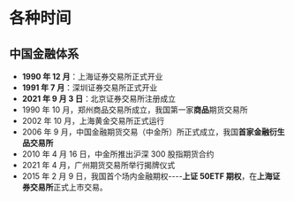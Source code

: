 # 各种时间

## 中国金融体系

- **1990 年 12 月**：上海证券交易所正式开业
- **1991 年 7 月**：深圳证券交易所正式开业
- **2021 年 9 月 3 日**：北京证券交易所注册成立
- 1990 年 10 月，郑州商品交易所成立，我国第一家**商品**期货交易所
- 2002 年 10 月，上海黄金交易所正式运行
- 2006 年 9 月，中国金融期货交易（中金所）所正式成立，我国**首家金融衍生品交易所**
- 2010 年 4 月 16 日，中金所推出沪深 300 股指期货合约
- 2021 年 4 月，广州期货交易所举行揭牌仪式
- 2015 年 2 月 9 日，我国首个场内金融期权----**上证 50ETF 期权**，在**上海证券交易所**正式上市交易。
